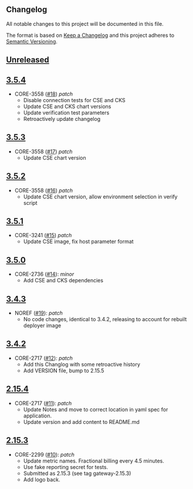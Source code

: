 ## Changelog
All notable changes to this project will be documented in this file.

The format is based on [Keep a Changelog](http://keepachangelog.com/en/1.0.0/)
and this project adheres to [Semantic Versioning](http://semver.org/spec/v2.0.0.html).

## [Unreleased](https://github.com/virtru/virtru-public/compare/main...HEAD)

## [3.5.4](https://github.com/virtru/virtru-public/compare/3.5.3...3.5.4)
- CORE-3558 ([#18](https://github.com/virtru/virtru-public/pull/18)) _patch_
  - Disable connection tests for CSE and CKS
  - Update CSE and CKS chart versions
  - Update verification test parameters
  - Retroactively update changelog

## [3.5.3](https://github.com/virtru/virtru-public/compare/3.5.2...3.5.3)
- CORE-3558 ([#17](https://github.com/virtru/virtru-public/pull/17)) _patch_
  - Update CSE chart version

## [3.5.2](https://github.com/virtru/virtru-public/compare/3.5.1...3.5.2)
- CORE-3558 ([#16](https://github.com/virtru/virtru-public/pull/16)) _patch_
  - Update CSE chart version, allow environment selection in verify script

## [3.5.1](https://github.com/virtru/virtru-public/compare/3.5.0...3.5.1)
- CORE-3241 ([#15](https://github.com/virtru/virtru-public/pull/15)) _patch_
  - Update CSE image, fix host parameter format

## [3.5.0](https://github.com/virtru/virtru-public/compare/gateway-3.4.2...3.5.0)
- CORE-2736 ([#14](https://github.com/virtru/virtru-public/pull/14)): _minor_
  - Add CSE and CKS dependencies

## [3.4.3](https://github.com/virtru/virtru-public/compare/gateway-3.4.2...3.4.3)
- NOREF ([#19](https://github.com/virtru/virtru-public/pull/19)): _patch_
  - No code changes, identical to 3.4.2, releasing to account for rebuilt deployer image

## [3.4.2](https://github.com/virtru/virtru-public/compare/gateway-3.4.2...gateway-2.15.3)
- CORE-2717 ([#12](https://github.com/virtru/virtru-public/pull/12)): _patch_
  - Add this Changlog with some retroactive history
  - Add VERSION file, bump to 2.15.5

## [2.15.4](https://github.com/virtru/virtru-public/compare/gateway-2.15.4...gateway-2.15.3)
- CORE-2717 ([#11](https://github.com/virtru/virtru-public/pull/11)): _patch_
  - Update Notes and move to correct location in yaml spec for application.
  - Update version and add content to README.md

## [2.15.3](https://github.com/virtru/virtru-public/compare/gateway-2.15.3...2cb426aa790e3ac379daf77b3069328fb71c8f1d)
- CORE-2299 ([#10](https://github.com/virtru/virtru-public/pull/10)): _patch_
  - Update metric names. Fractional billing every 4.5 minutes.
  - Use fake reporting secret for tests.
  - Submitted as 2.15.3 (see tag gateway-2.15.3)
  - Add logo back.

